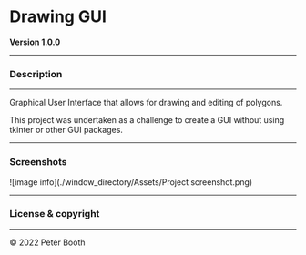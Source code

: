 # Drawing GUI 
**Version 1.0.0**

---
### Description

---
Graphical User Interface that allows for drawing and editing of polygons.

This project was undertaken as a challenge to create a GUI without using tkinter or other GUI packages.

---
### Screenshots


![image info](./window_directory/Assets/Project screenshot.png)


---
### License & copyright

---

© 2022 Peter Booth